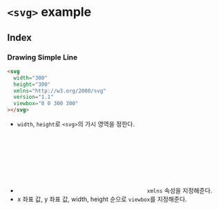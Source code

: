 # `<svg>` example

## Index

### Drawing Simple Line

```html
<svg
  width="300"
  height="300"
  xmlns="http://w3.org/2000/svg"
  version="1.1"
  viewbox="0 0 300 300"
></svg>
```

- `width`, `height`로 `<svg>`의 가시 영역을 정한다.
- <svg>가 xhtml이므로 `xmlns` 속성을 지정해준다.
- x 좌표 값, y 좌표 값, width, height 순으로 `viewbox`를 지정해준다.

